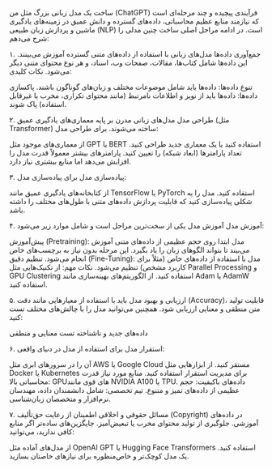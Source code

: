 ساخت یک مدل زبانی بزرگ مثل من (ChatGPT) فرآیندی پیچیده و چند مرحله‌ای است که نیازمند منابع عظیم محاسباتی، داده‌های گسترده و دانش عمیق در زمینه‌های یادگیری ماشین و پردازش زبان طبیعی (NLP) است. در ادامه مراحل اصلی ساخت چنین مدلی را شرح می‌دهم:

۱. جمع‌آوری داده‌ها
مدل‌های زبانی با استفاده از داده‌های متنی گسترده آموزش می‌بینند. این داده‌ها شامل کتاب‌ها، مقالات، صفحات وب، اسناد، و هر نوع محتوای متنی دیگر می‌شود. نکات کلیدی:

تنوع داده‌ها: داده‌ها باید شامل موضوعات مختلف و زبان‌های گوناگون باشند.
پاکسازی داده‌ها: داده‌ها باید از نویز و اطلاعات نامرتبط (مانند محتوای تکراری، مخرب یا غیرقابل استفاده) پاک شوند.

۲. طراحی مدل
مدل‌های زبانی مدرن بر پایه معماری‌های یادگیری عمیق (مثل Transformer) ساخته می‌شوند. برای طراحی مدل:

از معماری‌های موجود مثل GPT یا BERT استفاده کنید یا یک معماری جدید طراحی کنید.
تعداد پارامترها (ابعاد شبکه) را تعیین کنید. پارامترهای بیشتر معمولاً قدرت مدل را افزایش می‌دهد اما منابع بیشتری نیاز دارد.

۳. پیاده‌سازی مدل
برای پیاده‌سازی مدل:

از کتابخانه‌های یادگیری عمیق مانند TensorFlow یا PyTorch استفاده کنید.
مدل را به شکلی پیاده‌سازی کنید که قابلیت پردازش داده‌های متنی با طول‌های مختلف را داشته باشد.

۴. آموزش مدل
آموزش مدل یکی از سخت‌ترین مراحل است و شامل موارد زیر می‌شود:

پیش‌آموزش (Pretraining): مدل ابتدا روی حجم عظیمی از داده‌های متنی آموزش می‌بیند تا بتواند الگوهای زبان را یاد بگیرد. این مرحله بدون نیاز به برچسب‌های خاص انجام می‌شود.
تنظیم دقیق (Fine-Tuning): مدل با استفاده از داده‌های خاص (مثلاً برای کاربرد مشخص) تنظیم می‌شود.
نکات مهم:
از تکنیک‌هایی مثل Parallel Processing و GPU Clustering استفاده کنید.
از الگوریتم‌های بهینه‌سازی مانند Adam یا AdamW استفاده کنید.

۵. ارزیابی و بهبود
مدل باید با استفاده از معیارهایی مانند دقت (Accuracy)، قابلیت تولید متن منطقی و معنایی ارزیابی شود. همچنین می‌توانید مدل را با چالش‌های مختلف تست کنید:

داده‌های جدید و ناشناخته
تست معنایی و منطقی

۶. استقرار مدل
برای استفاده از مدل در دنیای واقعی:

آن را در سرورهای ابری مثل AWS یا Google Cloud مستقر کنید.
از ابزارهایی مثل Docker یا Kubernetes برای مدیریت استقرار استفاده کنید.
منابع مورد نیاز
قدرت محاسباتی بالا: GPUهای قوی مانند NVIDIA A100 یا TPU.
داده‌های باکیفیت: حجم عظیمی از داده‌های تمیز و متنوع.
تیم تخصصی: شامل دانشمندان داده، مهندسان نرم‌افزار و متخصصان زبان‌شناسی.

۷. مسائل حقوقی و اخلاقی
اطمینان از رعایت حق‌تألیف (Copyright) در داده‌های آموزشی.
جلوگیری از تولید محتوای مخرب یا تبعیض‌آمیز.
جایگزین‌های ساده‌تر
اگر منابع کافی ندارید، می‌توانید:

از مدل‌های آماده مثل OpenAI GPT یا Hugging Face Transformers استفاده کنید.
یک مدل کوچک‌تر و خاص‌منظوره برای نیازهای خاصتان بسازید.




